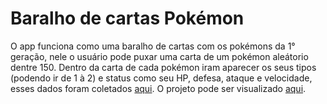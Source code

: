 # Baralho de cartas Pokémon
O app funciona como uma baralho de cartas com os pokémons da 1° geração, nele o usuário pode puxar uma carta de um pokémon aleátorio dentre 150. 
Dentro da carta de cada pokémon iram aparecer os seus tipos (podendo ir de 1 à 2) e status como seu HP, defesa, ataque e velocidade, esses dados foram coletados 
<a href = "https://pokeapi.co/api/v2/pokemon/">aqui</a>. O projeto pode ser visualizado <a href = "https://baralho-de-cartas-pokemon.vercel.app">aqui</a>.
